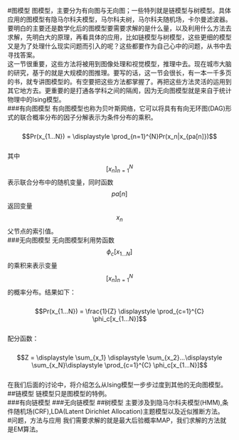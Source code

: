 #图模型
图模型，主要分为有向图与无向图；一些特列就是链模型与树模型。具体应用的图模型有隐马尔科夫模型，马尔科夫树，马尔科夫随机场，卡尔曼滤波器。要明白的主要还是数学化后的图模型要需要求解的是什么量，以及利用什么方法去求解，先明白大的原理，再看具体的应用，比如链模型与树模型，这些更细的模型又是为了处理什么现实问题而引入的呢？这些都要作为自己心中的问题，从书中去寻找答案。  
这一节很重要，这些方法将被用到图像处理和视觉模型，推理中去。现在城市大脑的研究，基于的就是大规模的图推理。要写的话，这一节会很长，有一本一千多页的书，就专讲图模型的。有空要把这些方法都掌握了。再把这些方法灵活的运用到其它地方去。更重要的是打通各学科之间的隔阂，因为无向图模型就是来自于统计物理中的Ising模型。      
###有向图模型
有向图模型也称为贝叶斯网络，它可以将具有有向无环图(DAG)形式的联合概率分布的因子分解表示为条件分布的乘积。  
&emsp;&emsp;$$Pr(x_{1...N}) = \displaystyle \prod_{n=1}^{N}Pr(x_n|x_{pa[n]})$$  
其中$$[x_n]_{n=1}^N$$表示联合分布中的随机变量，同时函数$$pa[n]$$返回变量$$x_n$$父节点的索引值。  
###无向图模型
无向图模型利用势函数$$\phi_c[x_{1...N}]$$的乘积来表示变量$$[x_n]_{n=1}^N$$的概率分布。结果如下：  
&emsp;&emsp;$$Pr(x_{1...N}) = \frac{1}{Z} \displaystyle \prod_{c=1}^{C} \phi_c[x_{1...N}]$$  
配分函数：  
&emsp;&emsp;$$Z = \displaystyle \sum_{x_1} \displaystyle \sum_{x_2}...\displaystyle \sum_{x_N}\displaystyle \prod_{c=1}^{C} \phi_c[x_{1...N}]$$  
在我们后面的讨论中，将介绍怎么从Ising模型一步步过度到其他的无向图模型。  
##链模型
链模型只是图模型的特例。  
###有向链模型
###无向链模型
##树模型
主要涉及到隐马尔科夫模型(HMM),条件随机场(CRF),LDA(Latent Dirichlet Allocation)主题模型以及近似推断方法。   
#问题，方法与应用
我们需要求解的就是最大后验概率MAP，我们求解的方法就是EM算法。